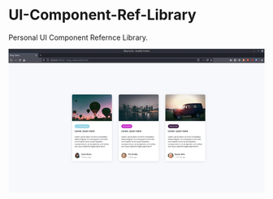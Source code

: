 # UI-Component-Ref-Library
Personal UI Component Refernce Library.

![](https://raw.githubusercontent.com/codebyjustin/UI-Component-Ref-Library/master/UI%20Component%20Ref/1_blog_cards/demo.gif)
